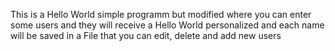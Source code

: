 This is a Hello World simple programm but modified where you can enter some users and they will receive a Hello World personalized and each name will be saved in a File that you can edit, delete and add new users
